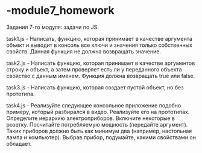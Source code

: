# -module7_homework

Задания 7-го модуля: задачи по JS.

task1.js - Написать, функцию, которая принимает в качестве аргумента объект и выводит в консоль все ключи и значения только собственных свойств. 
           Данная функция не должна возвращать значение.

task2.js - Написать функцию, которая принимает в качестве аргументов строку и объект, а затем проверяет есть ли у переданного объекта свойство с данным именем. 
           Функция должна возвращать true или false.

task3.js - Написать функцию, которая создает пустой объект, но без прототипа.

task4.js - Реализуйте следующее консольное приложение подобно примеру, который разбирался в видео. Реализуйте его на прототипах.
           Определите иерархию электроприборов. Включите некоторые в розетку. Посчитайте потребляемую мощность (передайте аргумент). 
           Таких приборов должно быть как минимум два (например, настольная лампа и компьютер). Выбрав прибор, подумайте, какими свойствами он обладает.
